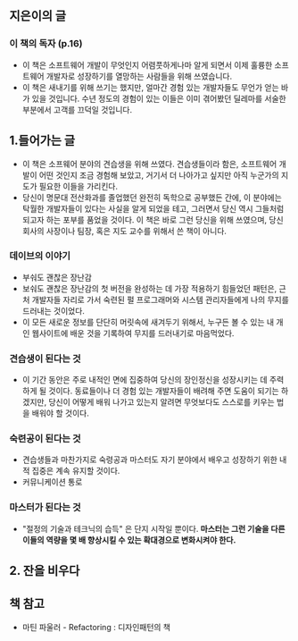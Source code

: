 ## 지은이의 글
### 이 책의 독자 (p.16)
- 이 책은 소프트웨어 개발이 무엇인지 어렴풋하게나마 알게 되면서 이제 훌륭한 소프트웨어 개발자로 성장하기를 열망하는 사람들을 위해 쓰였습니다. 
- 이 책은 새내기를 위해 쓰기는 했지만, 얼마간 경험 있는 개발자들도 무언가 얻는 바가 있을 것입니다. 수년 정도의 경험이 있는 이들은 이미 겪어봤던 딜레마를 서술한 부분에서 고객를 끄덕일 것입니다. 

## 1.들어가는 글
- 이 책은 소프웨어 분야의 견습생을 위해 쓰였다. 견습생들이라 함은, 소프트웨어 개발이 어떤 것인지 조금 경험해 보았고, 거기서 더 나아가고 싶지만 아직 누군가의 지도가 필요한 이들을 가리킨다. 
- 당신이 명문대 전산화과를 졸업했던 완전히 독학으로 공부했든 간에, 이 분야에는 탁월한 개발자들이 있다는 사실을 알게 되었을 테고, 그러면서 당신 역시 그들처럼 되고자 하는 포부를 품었을 것이다. 이 책은 바로 그런 당신을 위해 쓰였으며, 당신 회사의 사장이나 팀장, 혹은 지도 교수를 위해서 쓴 책이 아니다. 
### 데이브의 이야기
- 부숴도 괜찮은 장난감
- 보숴도 괜찮은 장난감의 첫 버전을 완성하는 데 가장 적용하기 힘들었던 패턴은, 근처 개발자들 자리로 가서 숙련된 펄 프로그래머와 시스템 관리자들에게 나의 무지를 드러내는 것이었다. 
- 이 모든 새로운 정보를 단단히 머릿속에 새겨두기 위해서, 누구든 볼 수 있는 내 개인 웹사이트에 배운 것을 기록하여 무지를 드러내기로 마음먹었다. 
### 견습생이 된다는 것 
- 이 기간 동안은 주로 내적인 면에 집중하여 당신의 장인정신을 성장시키는 데 주력하게 될 것이다. 동료들이나 더 경험 있는 개발자들이 배려해 주면 도움이 되기는 하겠지만, 당신이 어떻게 배워 나가고 있는지 알려면 무엇보다도 스스로를 키우는 법을 배워야 할 것이다. 
### 숙련공이 된다는 것
- 견습생들과 마찬가지로 숙령공과 마스터도 자기 분야에서 배우고 성장하기 위한 내적 집중은 계속 유지할 것이다. 
- 커뮤니케이션 통로
### 마스터가 된다는 것
- "절정의 기술과 테크닉의 습득" 은 단지 시작일 뿐이다. __마스터는 그런 기술을 다른 이들의 역량을 몇 배 향상시킬 수 있는 확대경으로 변화시켜야 한다.__

## 2. 잔을 비우다







## 책 참고
- 마틴 파울러 - Refactoring : 디자인패턴의 책


